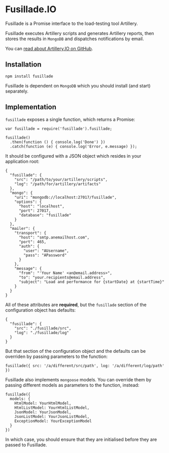 # Fusillade.IO

Fusillade is a Promise interface to the load-testing tool Artillery.

Fusillade executes Artillery scripts and generates Artillery reports, then stores the results in `MongoDB` and dispatches notifications by email.

You can [read about Artillery.IO on GitHub](https://github.com/shoreditch-ops/artillery).

## Installation

```
npm install fusillade
```

Fusillade is dependent  on `MongoDB` which you should install (and start) separately.

## Implementation

`fusillade` exposes a single function, which returns a Promise:

```
var fusillade = require('fusillade').fusillade;

fusillade()
  .then(function () { console.log('Done') })
  .catch(function (e) { console.log('Error, e.message) });
```
It should be configured with a JSON object which resides in your application root:
```
{
  "fusillade": { 
    "src": "/path/to/your/artillery/scripts",
    "log": "/path/for/artillery/artifacts"
  },
  "mongo": {
    "uri": "mongodb://localhost:27017/fusillade",
    "options": {
      "host": "localhost",
      "port": 27017,
      "database": "fusillade"
    }
  },
  "mailer": {
    "transport": {
      "host": "smtp.anemailhost.com",
      "port": 465,
      "auth": {
        "user": "AUsername",
        "pass": "APassword"
      }
    },
    "message": {
      "from": "'Your Name' <an@email.address>",
      "to": "your.recipients@email.address",
      "subject": "Load and performance for {startDate} at {startTime}"
    }
  }
}

```
All of these attributes are **required**, but the `fusillade` section of the configuration object has defaults:

```
{
  "fusillade": { 
    "src": "./fusillade/src",
    "log": "./fusillade/log"
  }
}
```
But that section of the configuration object and the defaults can be overriden by passing parameters to the function:
```
fusillade({ src: '/a/different/src/path', log: '/a/different/log/path' })
```

Fusillade also implements `mongoose` models. You can override them by passing different models as parameters to the function, instead:
```
fusillade({ 
  models: { 
    HtmlModel: YourHtmlModel,
    HtmlListModel: YourHtmlListModel,
    JsonModel: YourJsonModel,
    JsonListModel: YourJsonListModel,
    ExceptionModel: YourExceptionModel
  }
})
```
In which case, you should ensure that they are initialised before they are passed to Fusillade.
